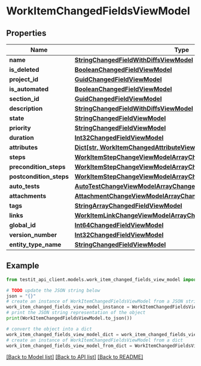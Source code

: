 # WorkItemChangedFieldsViewModel


## Properties

Name | Type | Description | Notes
------------ | ------------- | ------------- | -------------
**name** | [**StringChangedFieldWithDiffsViewModel**](StringChangedFieldWithDiffsViewModel.md) |  | [optional] 
**is_deleted** | [**BooleanChangedFieldViewModel**](BooleanChangedFieldViewModel.md) |  | 
**project_id** | [**GuidChangedFieldViewModel**](GuidChangedFieldViewModel.md) |  | 
**is_automated** | [**BooleanChangedFieldViewModel**](BooleanChangedFieldViewModel.md) |  | 
**section_id** | [**GuidChangedFieldViewModel**](GuidChangedFieldViewModel.md) |  | 
**description** | [**StringChangedFieldWithDiffsViewModel**](StringChangedFieldWithDiffsViewModel.md) |  | [optional] 
**state** | [**StringChangedFieldViewModel**](StringChangedFieldViewModel.md) |  | 
**priority** | [**StringChangedFieldViewModel**](StringChangedFieldViewModel.md) |  | 
**duration** | [**Int32ChangedFieldViewModel**](Int32ChangedFieldViewModel.md) |  | 
**attributes** | [**Dict[str, WorkItemChangedAttributeViewModel]**](WorkItemChangedAttributeViewModel.md) |  | 
**steps** | [**WorkItemStepChangeViewModelArrayChangedFieldWithDiffsViewModel**](WorkItemStepChangeViewModelArrayChangedFieldWithDiffsViewModel.md) |  | 
**precondition_steps** | [**WorkItemStepChangeViewModelArrayChangedFieldWithDiffsViewModel**](WorkItemStepChangeViewModelArrayChangedFieldWithDiffsViewModel.md) |  | 
**postcondition_steps** | [**WorkItemStepChangeViewModelArrayChangedFieldWithDiffsViewModel**](WorkItemStepChangeViewModelArrayChangedFieldWithDiffsViewModel.md) |  | 
**auto_tests** | [**AutoTestChangeViewModelArrayChangedFieldViewModel**](AutoTestChangeViewModelArrayChangedFieldViewModel.md) |  | 
**attachments** | [**AttachmentChangeViewModelArrayChangedFieldViewModel**](AttachmentChangeViewModelArrayChangedFieldViewModel.md) |  | 
**tags** | [**StringArrayChangedFieldViewModel**](StringArrayChangedFieldViewModel.md) |  | 
**links** | [**WorkItemLinkChangeViewModelArrayChangedFieldViewModel**](WorkItemLinkChangeViewModelArrayChangedFieldViewModel.md) |  | 
**global_id** | [**Int64ChangedFieldViewModel**](Int64ChangedFieldViewModel.md) |  | 
**version_number** | [**Int32ChangedFieldViewModel**](Int32ChangedFieldViewModel.md) |  | 
**entity_type_name** | [**StringChangedFieldViewModel**](StringChangedFieldViewModel.md) |  | 

## Example

```python
from testit_api_client.models.work_item_changed_fields_view_model import WorkItemChangedFieldsViewModel

# TODO update the JSON string below
json = "{}"
# create an instance of WorkItemChangedFieldsViewModel from a JSON string
work_item_changed_fields_view_model_instance = WorkItemChangedFieldsViewModel.from_json(json)
# print the JSON string representation of the object
print(WorkItemChangedFieldsViewModel.to_json())

# convert the object into a dict
work_item_changed_fields_view_model_dict = work_item_changed_fields_view_model_instance.to_dict()
# create an instance of WorkItemChangedFieldsViewModel from a dict
work_item_changed_fields_view_model_from_dict = WorkItemChangedFieldsViewModel.from_dict(work_item_changed_fields_view_model_dict)
```
[[Back to Model list]](../README.md#documentation-for-models) [[Back to API list]](../README.md#documentation-for-api-endpoints) [[Back to README]](../README.md)


